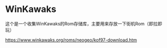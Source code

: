 # WinKawaks
这个是一个收集WinKawaks的Rom存储库，主要用来存放一下街机Rom（即拉即玩）

https://www.winkawaks.org/roms/neogeo/kof97-download.htm


